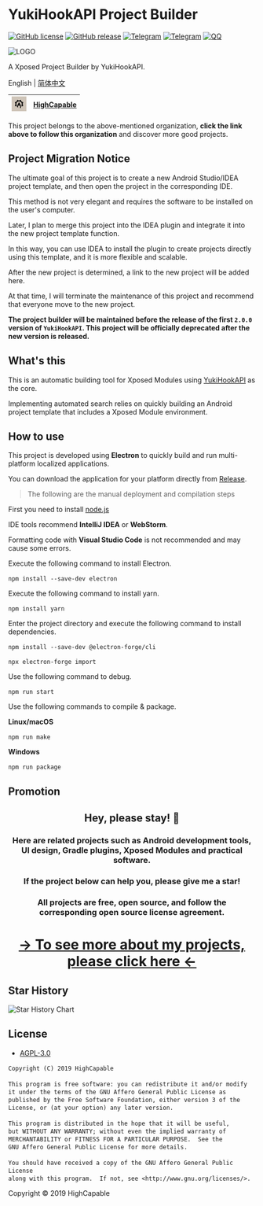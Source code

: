 # YukiHookAPI Project Builder

[![GitHub license](https://img.shields.io/github/license/HighCapable/YukiHookAPI-ProjectBuilder?color=blue&style=flat-square)](https://github.com/HighCapable/YukiHookAPI-ProjectBuilder/blob/master/LICENSE)
[![GitHub release](https://img.shields.io/github/v/release/HighCapable/YukiHookAPI-ProjectBuilder?display_name=release&logo=github&color=green&style=flat-square)](https://github.com/HighCapable/YukiHookAPI-ProjectBuilder/releases)
[![Telegram](https://img.shields.io/badge/discussion-Telegram-blue.svg?logo=telegram&style=flat-square)](https://t.me/YukiHookAPI)
[![Telegram](https://img.shields.io/badge/discussion%20dev-Telegram-blue.svg?logo=telegram&style=flat-square)](https://t.me/HighCapable_Dev)
[![QQ](https://img.shields.io/badge/discussion%20dev-QQ-blue.svg?logo=tencent-qq&logoColor=red&style=flat-square)](https://qm.qq.com/cgi-bin/qm/qr?k=Pnsc5RY6N2mBKFjOLPiYldbAbprAU3V7&jump_from=webapi&authKey=X5EsOVzLXt1dRunge8ryTxDRrh9/IiW1Pua75eDLh9RE3KXE+bwXIYF5cWri/9lf)

<img src="img-src/icon.png" width = "100" height = "100" alt="LOGO"/>

A Xposed Project Builder by YukiHookAPI.

English | [简体中文](README-zh-CN.md)

| <img src="https://github.com/HighCapable/.github/blob/main/img-src/logo.jpg?raw=true" width = "30" height = "30" alt="LOGO"/> | [HighCapable](https://github.com/HighCapable) |
|-------------------------------------------------------------------------------------------------------------------------------|-----------------------------------------------|

This project belongs to the above-mentioned organization, **click the link above to follow this organization** and discover more good projects.

## Project Migration Notice

The ultimate goal of this project is to create a new Android Studio/IDEA project template, and then open the project in the corresponding IDE.

This method is not very elegant and requires the software to be installed on the user's computer.

Later, I plan to merge this project into the IDEA plugin and integrate it into the new project template function.

In this way, you can use IDEA to install the plugin to create projects directly using this template, and it is more flexible and scalable.

After the new project is determined, a link to the new project will be added here.

At that time, I will terminate the maintenance of this project and recommend that everyone move to the new project.

**The project builder will be maintained before the release of the first `2.0.0` version of `YukiHookAPI`. This project will be officially deprecated
after the new version is released.**

## What's this

This is an automatic building tool for Xposed Modules using [YukiHookAPI](https://github.com/HighCapable/YuKiHookAPI) as the core.

Implementing automated search relies on quickly building an Android project template that includes a Xposed Module environment.

## How to use

This project is developed using **Electron** to quickly build and run multi-platform localized applications.

You can download the application for your platform directly
from [Release](https://github.com/HighCapable/YukiHookAPI-ProjectBuilder/releases).

> The following are the manual deployment and compilation steps

First you need to install [node.js](https://nodejs.org/en/)

IDE tools recommend **IntelliJ IDEA** or **WebStorm**.

Formatting code with **Visual Studio Code** is not recommended and may cause some errors.

Execute the following command to install Electron.

```
npm install --save-dev electron
```

Execute the following command to install yarn.

```
npm install yarn
```

Enter the project directory and execute the following command to install dependencies.

```
npm install --save-dev @electron-forge/cli
```

```
npx electron-forge import
```

Use the following command to debug.

```
npm run start
```

Use the following commands to compile & package.

**Linux/macOS**

```
npm run make
```

**Windows**

```
npm run package
```

## Promotion

<!--suppress HtmlDeprecatedAttribute -->
<div align="center">
     <h2>Hey, please stay! 👋</h2>
     <h3>Here are related projects such as Android development tools, UI design, Gradle plugins, Xposed Modules and practical software. </h3>
     <h3>If the project below can help you, please give me a star! </h3>
     <h3>All projects are free, open source, and follow the corresponding open source license agreement. </h3>
     <h1><a href="https://github.com/fankes/fankes/blob/main/project-promote/README.md">→ To see more about my projects, please click here ←</a></h1>
</div>

## Star History

![Star History Chart](https://api.star-history.com/svg?repos=HighCapable/YukiHookAPI-ProjectBuilder&type=Date)

## License

- [AGPL-3.0](https://www.gnu.org/licenses/agpl-3.0.html)

```
Copyright (C) 2019 HighCapable

This program is free software: you can redistribute it and/or modify
it under the terms of the GNU Affero General Public License as
published by the Free Software Foundation, either version 3 of the
License, or (at your option) any later version.

This program is distributed in the hope that it will be useful,
but WITHOUT ANY WARRANTY; without even the implied warranty of
MERCHANTABILITY or FITNESS FOR A PARTICULAR PURPOSE.  See the
GNU Affero General Public License for more details.

You should have received a copy of the GNU Affero General Public License
along with this program.  If not, see <http://www.gnu.org/licenses/>.
```

Copyright © 2019 HighCapable
